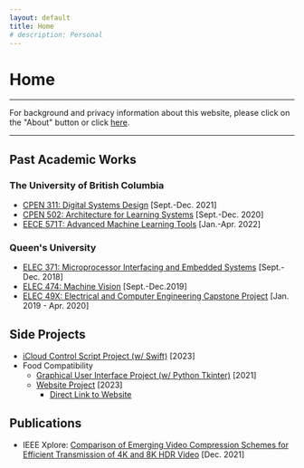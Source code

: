 ```yaml
---
layout: default
title: Home
# description: Personal
---
```


<!-- <div align="center">Home Page</div> -->

# Home

* * *

For background and privacy information about this website, please click on the "About" button or click [here](/md_files/about).

* * *

## Past Academic Works

### The University of British Columbia

* [CPEN 311: Digital Systems Design](/md_files/cpen311) [Sept.-Dec. 2021]
* [CPEN 502: Architecture for Learning Systems](/md_files/cpen502) [Sept.-Dec. 2020]
* [EECE 571T: Advanced Machine Learning Tools](/md_files/eece571t) [Jan.-Apr. 2022]


### Queen's University

* [ELEC 371: Microprocessor Interfacing and Embedded Systems](/md_files/elec371) [Sept.-Dec. 2018]
* [ELEC 474: Machine Vision](/md_files/elec474) [Sept.-Dec.2019]
* [ELEC 49X: Electrical and Computer Engineering Capstone Project](/md_files/elec49x) [Jan. 2019 - Apr. 2020]

## Side Projects

* [iCloud Control Script Project (w/ Swift)](/md_files/side_icloudctrlscript) [2023]
* Food Compatibility
  * [Graphical User Interface Project (w/ Python Tkinter)](/md_files/side_foodcompat_gui) [2021]
  * [Website Project](/md_files/side_foodcompat_website) [2023]
    * <a href="/side_foodcompat/html/food_compat_prod.html" target="_blank">Direct Link to Website</a>

## Publications

* IEEE Xplore: <a href="https://doi.org/10.1109/MeditCom49071.2021.9647504" target="_blank">Comparison of Emerging Video Compression Schemes for Efficient Transmission of 4K and 8K HDR Video</a> [Dec. 2021]

<!--
Text can be **bold**, _italic_, or ~~strikethrough~~.

[Link to another page](./another-page.html).

There should be whitespace between paragraphs.

There should be whitespace between paragraphs. We recommend including a README, or a file with information about your project.

# Header 1

This is a normal paragraph following a header. GitHub is a code hosting platform for version control and collaboration. It lets you and others work together on projects from anywhere.

## Header 2

> This is a blockquote following a header.
>
> When something is important enough, you do it even if the odds are not in your favor.

### Header 3

```js
// Javascript code with syntax highlighting.
var fun = function lang(l) {
  dateformat.i18n = require('./lang/' + l)
  return true;
}
```

```ruby
# Ruby code with syntax highlighting
GitHubPages::Dependencies.gems.each do |gem, version|
  s.add_dependency(gem, "= #{version}")
end
```

#### Header 4

*   This is an unordered list following a header.
*   This is an unordered list following a header.
*   This is an unordered list following a header.

##### Header 5

1.  This is an ordered list following a header.
2.  This is an ordered list following a header.
3.  This is an ordered list following a header.

###### Header 6

| head1        | head two          | three |
|:-------------|:------------------|:------|
| ok           | good swedish fish | nice  |
| out of stock | good and plenty   | nice  |
| ok           | good `oreos`      | hmm   |
| ok           | good `zoute` drop | yumm  |

### There's a horizontal rule below this.

* * *

### Here is an unordered list:

*   Item foo
*   Item bar
*   Item baz
*   Item zip

### And an ordered list:

1.  Item one
1.  Item two
1.  Item three
1.  Item four

### And a nested list:

- level 1 item
  - level 2 item
  - level 2 item
    - level 3 item
    - level 3 item
- level 1 item
  - level 2 item
  - level 2 item
  - level 2 item
- level 1 item
  - level 2 item
  - level 2 item
- level 1 item

### Small image

![Octocat](https://github.githubassets.com/images/icons/emoji/octocat.png)

### Large image

![Branching](https://guides.github.com/activities/hello-world/branching.png)


### Definition lists can be used with HTML syntax.

<dl>
<dt>Name</dt>
<dd>Godzilla</dd>
<dt>Born</dt>
<dd>1952</dd>
<dt>Birthplace</dt>
<dd>Japan</dd>
<dt>Color</dt>
<dd>Green</dd>
</dl>

```
Long, single-line code blocks should not wrap. They should horizontally scroll if they are too long. This line should be long enough to demonstrate this.
```

```
The final element.
```
-->
